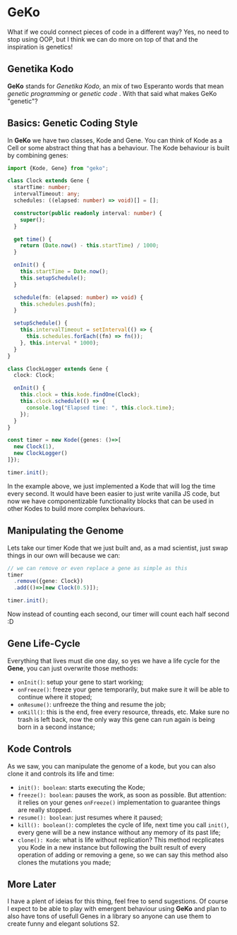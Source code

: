 # GeKo
What if we could connect pieces of code in a different way? Yes, no need to stop using OOP, but I think we can do more on top of that and the inspiration is genetics! 

## Genetika Kodo
**GeKo**  stands for *Genetika Kodo*, an mix of two Esperanto words that mean *genetic programming* or *genetic code* . With that said what makes GeKo "genetic"?

## Basics: Genetic Coding Style
In **GeKo** we have two classes, Kode and Gene. You can think of Kode as a Cell or some abstract thing that has a behaviour. The Kode behaviour is built by combining genes:

```typescript
import {Kode, Gene} from "geko";

class Clock extends Gene {
  startTime: number;
  intervalTimeout: any;
  schedules: ((elapsed: number) => void)[] = [];

  constructor(public readonly interval: number) {
    super();
  }

  get time() {
    return (Date.now() - this.startTime) / 1000;
  }

  onInit() {
    this.startTime = Date.now();
    this.setupSchedule();
  }

  schedule(fn: (elapsed: number) => void) {
    this.schedules.push(fn);
  }

  setupSchedule() {
    this.intervalTimeout = setInterval(() => {
      this.schedules.forEach((fn) => fn());
    }, this.interval * 1000);
  }
}

class ClockLogger extends Gene {
  clock: Clock;

  onInit() {
    this.clock = this.kode.findOne(Clock);
    this.clock.schedule(() => {
      console.log("Elapsed time: ", this.clock.time);
    });
  }
}

const timer = new Kode({genes: ()=>[
  new Clock(1),
  new ClockLogger()
]});

timer.init();
```

In the example above, we just implemented a Kode that will log the time every second. It would have been easier to just write vanilla JS code, 
but now we have componentizable functionality blocks that can be used in other Kodes to build more complex behaviours.

## Manipulating the Genome
Lets take our timer Kode that we just built and, as a mad scientist, just swap things in our own will because we can:
```typescript
// we can remove or even replace a gene as simple as this
timer
  .remove({gene: Clock})
  .add(()=>[new Clock(0.5)]);

timer.init();
```
Now instead of counting each second, our timer will count each half second :D

## Gene Life-Cycle
Everything that lives must die one day, so yes we have a life cycle for the **Gene**, you can just overwrite those methods:

- `onInit()`: setup your gene to  start working;
- `onFreeze()`: freeze your gene temporarily, but make sure it will be able to continue where it stoped;
- `onResume()`: unfreeze the thing and resume the job;
- `onKill()`: this is the end, free every resource, threads, etc. Make sure no trash is left back, now the only way this gene can run again is being born in a second instance;

## Kode Controls
As we saw, you can manipulate the genome of a kode, but you can also clone it and controls its life and time:
- `init(): boolean`: starts executing the Kode;
- `freeze(): boolean`: pauses the work, as soon as possible. But attention: it relies on your genes `onFreeze()` implementation to guarantee things are really stopped.
- `resume(): boolean`: just resumes where it paused;
- `kill(): boolean()`: completes the cycle of life, next time you call `init()`, every gene will be a new instance without any memory of its past life;
- `clone(): Kode`: what is life without replication? This method recplicates you Kode in a new instance but following the built result of every operation of adding or removing
a gene, so we can say this method also clones the mutations you made;



## More Later
I have a plent of ideias for this thing, feel free to send sugestions. Of course I expect to be able to play with emergent behaviour using **GeKo** and 
plan to also have tons of usefull Genes in a library so anyone can use them to create funny and elegant solutions S2.
